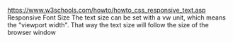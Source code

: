 <!-- Source for text size in vw: -->
https://www.w3schools.com/howto/howto_css_responsive_text.asp
Responsive Font Size
The text size can be set with a vw unit, which means the "viewport width".
That way the text size will follow the size of the browser window

